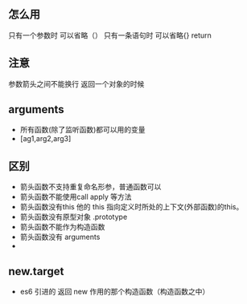## 怎么用
只有一个参数时 可以省略（）
只有一条语句时 可以省略{} return

## 注意
参数箭头之间不能换行
返回一个对象的时候

## arguments
- 所有函数(除了监听函数)都可以用的变量
- [ag1,arg2,arg3]

## 区别
- 箭头函数不支持重复命名形参，普通函数可以
- 箭头函数不能使用call apply 等方法
- 箭头函数没有this 他的 this 指向定义时所处的上下文(外部函数)的this。
- 箭头函数没有原型对象 .prototype 
- 箭头函数不能作为构造函数
- 箭头函数没有 arguments 
-

## new.target
- es6 引进的 返回 new 作用的那个构造函数（构造函数之中）
